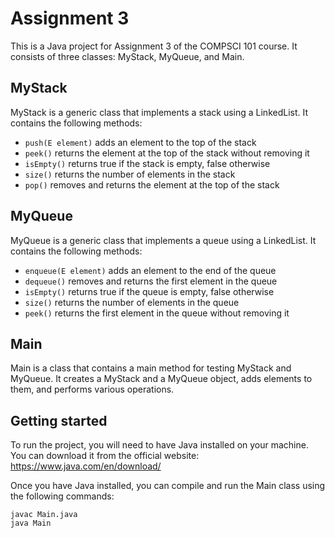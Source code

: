 # Assignment 3

This is a Java project for Assignment 3 of the COMPSCI 101 course. It consists of three classes: MyStack, MyQueue, and Main.

## MyStack

MyStack is a generic class that implements a stack using a LinkedList. It contains the following methods:

- `push(E element)` adds an element to the top of the stack
- `peek()` returns the element at the top of the stack without removing it
- `isEmpty()` returns true if the stack is empty, false otherwise
- `size()` returns the number of elements in the stack
- `pop()` removes and returns the element at the top of the stack

## MyQueue

MyQueue is a generic class that implements a queue using a LinkedList. It contains the following methods:

- `enqueue(E element)` adds an element to the end of the queue
- `dequeue()` removes and returns the first element in the queue
- `isEmpty()` returns true if the queue is empty, false otherwise
- `size()` returns the number of elements in the queue
- `peek()` returns the first element in the queue without removing it

## Main

Main is a class that contains a main method for testing MyStack and MyQueue. It creates a MyStack and a MyQueue object, adds elements to them, and performs various operations.

## Getting started

To run the project, you will need to have Java installed on your machine. You can download it from the official website: https://www.java.com/en/download/

Once you have Java installed, you can compile and run the Main class using the following commands:

```
javac Main.java
java Main
```
